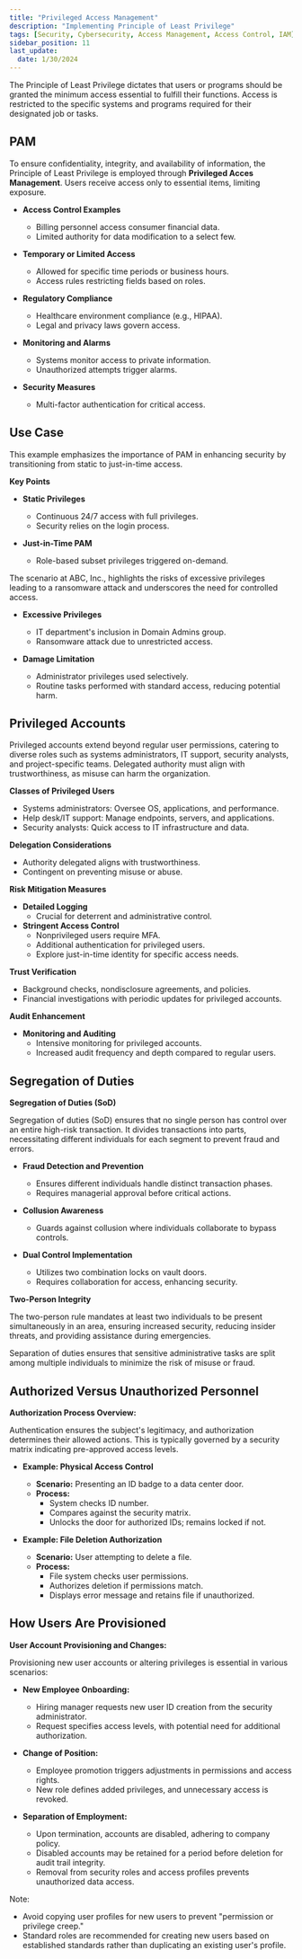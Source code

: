 ```yaml
---
title: "Privileged Access Management"
description: "Implementing Principle of Least Privilege"
tags: [Security, Cybersecurity, Access Management, Access Control, IAM]
sidebar_position: 11
last_update:
  date: 1/30/2024
---
```




The Principle of Least Privilege dictates that users or programs should be granted the minimum access essential to fulfill their functions. Access is restricted to the specific systems and programs required for their designated job or tasks.


## PAM  

To ensure confidentiality, integrity, and availability of information, the Principle of Least Privilege is employed through **Privileged Acces Management**. Users receive access only to essential items, limiting exposure.

- **Access Control Examples**
  - Billing personnel access consumer financial data.
  - Limited authority for data modification to a select few.

- **Temporary or Limited Access**
  - Allowed for specific time periods or business hours.
  - Access rules restricting fields based on roles.

- **Regulatory Compliance**
  - Healthcare environment compliance (e.g., HIPAA).
  - Legal and privacy laws govern access.

- **Monitoring and Alarms**
  - Systems monitor access to private information.
  - Unauthorized attempts trigger alarms.

- **Security Measures**
  - Multi-factor authentication for critical access.


## Use Case 

This example emphasizes the importance of PAM in enhancing security by transitioning from static to just-in-time access. 

**Key Points**

- **Static Privileges**
    - Continuous 24/7 access with full privileges.
    - Security relies on the login process.

- **Just-in-Time PAM**
    - Role-based subset privileges triggered on-demand.

The scenario at ABC, Inc., highlights the risks of excessive privileges leading to a ransomware attack and underscores the need for controlled access.

- **Excessive Privileges**
  - IT department's inclusion in Domain Admins group.
  - Ransomware attack due to unrestricted access.

- **Damage Limitation**
  - Administrator privileges used selectively.
  - Routine tasks performed with standard access, reducing potential harm.


## Privileged Accounts

Privileged accounts extend beyond regular user permissions, catering to diverse roles such as systems administrators, IT support, security analysts, and project-specific teams. Delegated authority must align with trustworthiness, as misuse can harm the organization.

**Classes of Privileged Users**
- Systems administrators: Oversee OS, applications, and performance.
- Help desk/IT support: Manage endpoints, servers, and applications.
- Security analysts: Quick access to IT infrastructure and data.

**Delegation Considerations**
- Authority delegated aligns with trustworthiness.
- Contingent on preventing misuse or abuse.

**Risk Mitigation Measures**
- **Detailed Logging**
  - Crucial for deterrent and administrative control.
- **Stringent Access Control**
  - Nonprivileged users require MFA.
  - Additional authentication for privileged users.
  - Explore just-in-time identity for specific access needs.

**Trust Verification**
- Background checks, nondisclosure agreements, and policies.
- Financial investigations with periodic updates for privileged accounts.

**Audit Enhancement**
- **Monitoring and Auditing**
  - Intensive monitoring for privileged accounts.
  - Increased audit frequency and depth compared to regular users.

## Segregation of Duties 

**Segregation of Duties (SoD)**

Segregation of duties (SoD) ensures that no single person has control over an entire high-risk transaction. It divides transactions into parts, necessitating different individuals for each segment to prevent fraud and errors.

- **Fraud Detection and Prevention**
  - Ensures different individuals handle distinct transaction phases.
  - Requires managerial approval before critical actions.

- **Collusion Awareness**
  - Guards against collusion where individuals collaborate to bypass controls.

- **Dual Control Implementation**
  - Utilizes two combination locks on vault doors.
  - Requires collaboration for access, enhancing security.

**Two-Person Integrity**

The two-person rule mandates at least two individuals to be present simultaneously in an area, ensuring increased security, reducing insider threats, and providing assistance during emergencies.

Separation of duties ensures that sensitive administrative tasks are split among multiple individuals to minimize the risk of misuse or fraud.

## Authorized Versus Unauthorized Personnel

**Authorization Process Overview:**

Authentication ensures the subject's legitimacy, and authorization determines their allowed actions. This is typically governed by a security matrix indicating pre-approved access levels.

- **Example: Physical Access Control**
  - **Scenario:** Presenting an ID badge to a data center door.
  - **Process:**
    - System checks ID number.
    - Compares against the security matrix.
    - Unlocks the door for authorized IDs; remains locked if not.

- **Example: File Deletion Authorization**
  - **Scenario:** User attempting to delete a file.
  - **Process:**
    - File system checks user permissions.
    - Authorizes deletion if permissions match.
    - Displays error message and retains file if unauthorized.

## How Users Are Provisioned

**User Account Provisioning and Changes:**

Provisioning new user accounts or altering privileges is essential in various scenarios:

- **New Employee Onboarding:**
    - Hiring manager requests new user ID creation from the security administrator.
    - Request specifies access levels, with potential need for additional authorization.
  
- **Change of Position:**
    - Employee promotion triggers adjustments in permissions and access rights.
    - New role defines added privileges, and unnecessary access is revoked.

- **Separation of Employment:**
    - Upon termination, accounts are disabled, adhering to company policy.
    - Disabled accounts may be retained for a period before deletion for audit trail integrity.
    - Removal from security roles and access profiles prevents unauthorized data access.

Note: 

- Avoid copying user profiles for new users to prevent "permission or privilege creep." 
- Standard roles are recommended for creating new users based on established standards rather than duplicating an existing user's profile.




